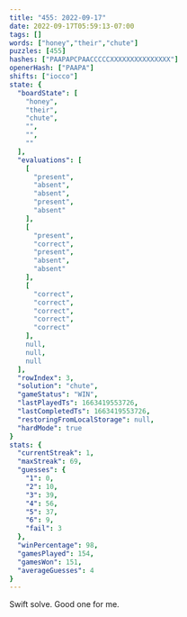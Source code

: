 ```yaml
---
title: "455: 2022-09-17"
date: 2022-09-17T05:59:13-07:00
tags: []
words: ["honey","their","chute"]
puzzles: [455]
hashes: ["PAAPAPCPAACCCCCXXXXXXXXXXXXXXX"]
openerHash: ["PAAPA"]
shifts: ["iocco"]
state: {
  "boardState": [
    "honey",
    "their",
    "chute",
    "",
    "",
    ""
  ],
  "evaluations": [
    [
      "present",
      "absent",
      "absent",
      "present",
      "absent"
    ],
    [
      "present",
      "correct",
      "present",
      "absent",
      "absent"
    ],
    [
      "correct",
      "correct",
      "correct",
      "correct",
      "correct"
    ],
    null,
    null,
    null
  ],
  "rowIndex": 3,
  "solution": "chute",
  "gameStatus": "WIN",
  "lastPlayedTs": 1663419553726,
  "lastCompletedTs": 1663419553726,
  "restoringFromLocalStorage": null,
  "hardMode": true
}
stats: {
  "currentStreak": 1,
  "maxStreak": 69,
  "guesses": {
    "1": 0,
    "2": 10,
    "3": 39,
    "4": 56,
    "5": 37,
    "6": 9,
    "fail": 3
  },
  "winPercentage": 98,
  "gamesPlayed": 154,
  "gamesWon": 151,
  "averageGuesses": 4
}
---
```


<!-- more -->
Swift solve. Good one for me.
